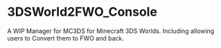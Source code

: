# 3DSWorld2FWO_Console
A WIP Manager for MC3DS for Minecraft 3DS Worlds. Including allowing users to Convert them to FWO and back.
